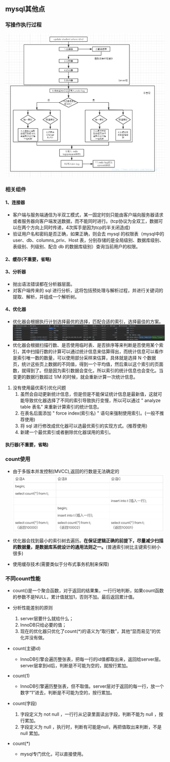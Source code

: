 ## mysql其他点

### 写操作执行过程

![执行过程](https://raw.githubusercontent.com/lyjgulu/mysql/main/image/sqlExecutionProcess.jpg)

### 相关组件

#### 1、连接器

- 客户端与服务端通信为半双工模式，某一固定时刻只能由客户端向服务器请求或者服务器向客户端发送数据，而不能同时进行。(tcp协议为全双工，数据可以在两个方向上同时传递，4次挥手是因为tcp的半关闭造成)
- 验证用户名和密码是否正确，如果正确，则会去 mysql 的权限表（mysql中的 user、db、columns_priv、Host 表，分别存储的是全局级别、数据库级别、表级别、列级别、配合 db 的数据库级别）查询当前用户的权限。

#### 2、缓存(不重要，省略)

#### 3、分析器

- 抛出语法错误都在分析器层面。
- 对客户端传来的 sql 进行分析，这将包括预处理与解析过程，并进行关键词的提取、解析，并组成一个解析树。

#### 4、优化器
- 优化器会根据执行计划选择最优的选择，匹配合适的索引，选择最佳的方案。
![explain](https://raw.githubusercontent.com/lyjgulu/mysql/main/image/expain%20sql.png)
- 优化器会根据扫描行数、是否使用临时表、是否排序等来判断是否使用某个索引，其中扫描行数的计算可以通过统计信息来估算得出，而统计信息可以看作是索引唯一数的数量，可以使用部分采样来估算，具体就是选择 N 个数据页，统计这些页上数据的不同值，得到一个平均值，然后乘以这个索引的页面数，就得到了。但是因为索引数据会变化，所以索引的统计信息也会变化。当变更的数据行数超过 1/M 的时候，就会重新计算一次统计信息。

1. 没有使用最优索引优化问题
    1. 虽然会自动更新统计信息，但是但是不能保证统计信息是最新值，这就可能导致优化器选择了不同的索引导致执行变慢，所以可以通过 " analyze  table 表名" 来重新计算索引的统计信息。
    2. 在表名后面添加 " force index(索引名) " 语句来强制使用索引。(一般不推荐使用)
    3. 将 sql 进行修改成优化器可以选最优索引的实现方式。(推荐使用)
    4. 新建一个最优索引或者删除优化器误用的索引。

#### 执行器(不重要，省略)

### count使用
- 由于多版本并发控制(MVCC),返回的行数是无法确定的
![count计数](https://raw.githubusercontent.com/lyjgulu/mysql/main/image/count%20number.png)

- 优化器会找到最小的索引树去遍历。**在保证逻辑正确的前提下，尽量减少扫描的数据量，是数据库系统设计的通用法则之一。**(普通索引树比主键索引树小很多)

- 使用缓存技术(需要类似于分布式事务机制来保障)

### 不同count性能
- count()是一个聚合函数，对于返回的结果集，一行行地判断，如果count函数的参数不是NULL，累计值就加1，否则不加。最后返回累计值。
  
- 分析性能差别的原则
    1. server层要什么就给什么；
    2. InnoDB只给必要的值；
    3. 现在的优化器只优化了count(*)的语义为“取行数”，其他“显而易见”的优化并没有做。
  
- count(主键id)
    - InnoDB引擎会遍历整张表，把每一行的id值都取出来，返回给server层。server层拿到id后，判断是不可能为空的，就按行累加。

- count(1)
    - InnoDB引擎遍历整张表，但不取值。server层对于返回的每一行，放一个数字“1”进去，判断是不可能为空的，按行累加。
  
- count(字段)
    1. 字段定义为 not null ，一行行从记录里面读出字段，判断不能为 null ，按行累加。
    2. 字段定义为 null ，执行时，判断有可能是null，再把值取出来判断，不是 null 累加。
 
- count(*)
    - mysql专门优化，可以直接使用。
